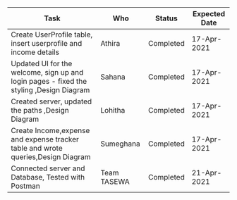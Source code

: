 | Task                                                               		 		| Who        | Status     | Expected Date |
|-----------------------------------------------------------------------------------------------|------------|------------|---------------|
| Create UserProfile table, insert userprofile and income details    		 		| Athira     | Completed  | 17-Apr-2021   |
| Updated UI for the welcome, sign up and login pages - fixed the styling ,Design Diagram       | Sahana     | Completed  | 17-Apr-2021   |
| Created server, updated the paths ,Design Diagram                 		                | Lohitha    | Completed  | 17-Apr-2021   |
| Create Income,expense and expense tracker table and wrote queries,Design Diagram           	| Sumeghana  | Completed  | 17-Apr-2021   |
| Connected server and Database, Tested with Postman						| Team TASEWA| Completed  | 21-Apr-2021   |


